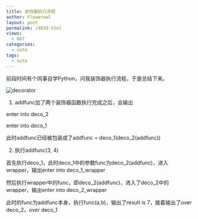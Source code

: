 ```yaml
---
title: 装饰器执行流程
author: Flowerowl
layout: post
permalink: /4039.html
views:
  - 667
categories:
  - note
tags:
  - note
---
```


前段时间有个同事自学Python，问我装饰器执行流程，于是总结下来。

![decorator](http://lazynight.me/wp-content/uploads/2017/10/decorator.png)

1. addfunc加了两个装饰器函数执行完成之后，会输出

enter into deco_2

enter into deco_1

此时addfunc已经被包装成了addfunc = deco_1(deco_2(addfunc))

2. 执行addfunc(3, 4)

首先执行deco_1，此时deco_1中的参数func为deco_2(addfunc)，进入wrapper，输出enter into deco_1_wrapper

然后执行wrapper中的func，即deco_2(addfunc)，进入了deco_2中的wrapper，输出enter into deco_2_wrapper

此时的func为addfunc本身，执行func(a,b)，输出了result is 7，接着输出了over deco_2，over deco_1


